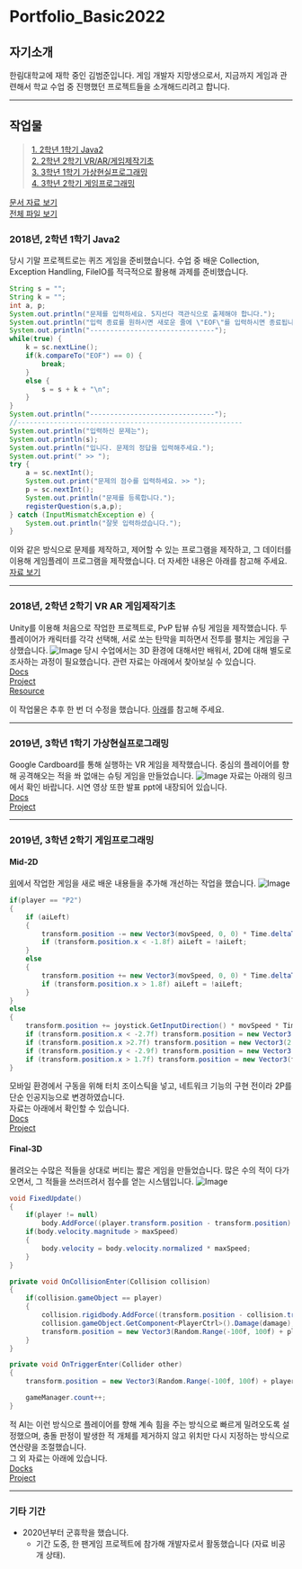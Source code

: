 # Portfolio_Basic2022
## 자기소개
한림대학교에 재학 중인 김범준입니다. 게임 개발자 지망생으로서, 지금까지 게임과 관련해서 학교 수업 중 진행했던 프로젝트들을 소개해드리려고 합니다.
***
## 작업물
>[1. 2학년 1학기 Java2](#2018년-2학년-1학기-java2)   
>[2. 2학년 2학기 VR/AR/게임제작기초](#2018년-2학년-2학기-vr-ar-게임제작기초)   
>[3. 3학년 1학기 가상현실프로그래밍](#2019년-3학년-1학기-가상현실프로그래밍)   
>[4. 3학년 2학기 게임프로그래밍](#2019년-3학년-2학기-게임프로그래밍)   

[문서 자료 보기](https://github.com/bjkim9805/Portfolio_Basic2022/tree/main/ppt_backups, "일부 자료는 아래의 MEGA 클라우드에 있습니다")   
[전체 파일 보기](https://mega.nz/folder/FKdHVCSS#zD2Zroh7XRuYL5ZpZSPKgg)
### 2018년, 2학년 1학기 Java2
당시 기말 프로젝트로는 퀴즈 게임을 준비했습니다. 수업 중 배운 Collection, Exception Handling, FileIO를 적극적으로 활용해 과제를 준비했습니다.
~~~java
String s = "";
String k = "";
int a, p;
System.out.println("문제를 입력하세요. 5지선다 객관식으로 출제해야 합니다.");
System.out.println("입력 종료를 원하시면 새로운 줄에 \"EOF\"를 입력하시면 종료됩니다.");
System.out.println("-------------------------------");
while(true) {
	k = sc.nextLine();
	if(k.compareTo("EOF") == 0) {
		break;
	}
	else {
		s = s + k + "\n";
	}
}
System.out.println("-------------------------------");
//--------------------------------------------------------
System.out.println("입력하신 문제는");
System.out.println(s);
System.out.println("입니다. 문제의 정답을 입력해주세요.");
System.out.print(" >> ");
try {
	a = sc.nextInt();
	System.out.print("문제의 점수를 입력하세요. >> ");
	p = sc.nextInt();
	System.out.println("문제를 등록합니다.");
	registerQuestion(s,a,p);
} catch (InputMismatchException e) {
	System.out.println("잘못 입력하셨습니다.");
}
~~~
이와 같은 방식으로 문제를 제작하고, 제어할 수 있는 프로그램을 제작하고, 그 데이터를 이용해 게임플레이 프로그램을 제작했습니다.
더 자세한 내용은 아래를 참고해 주세요.   
[자료 보기](https://mega.nz/folder/4Ok1XQLR#lF795cbagwsS07Nv7wyk_A)
***
### 2018년, 2학년 2학기 VR AR 게임제작기초
Unity를 이용해 처음으로 작업한 프로젝트로, PvP 탑뷰 슈팅 게임을 제작했습니다. 두 플레이어가 캐릭터를 각각 선택해, 서로 쏘는 탄막을 피하면서 전투를 펼치는 게임을 구상했습니다.
![Image](./mdRes/1802_01.png)
당시 수업에서는 3D 환경에 대해서만 배워서, 2D에 대해 별도로 조사하는 과정이 필요했습니다.
관련 자료는 아래에서 찾아보실 수 있습니다.   
[Docs](https://github.com/bjkim9805/Portfolio_Basic2022/tree/main/ppt_backups/게임제작기초_게임프로그래밍%20중간)   
[Project](https://mega.nz/folder/Mf0SAZID#-KjzbKrFjHNfj3S-rssLBg)   
[Resource](https://mega.nz/folder/BKUwCLhS#LU9r2LpjvQPBWSmGHSOpFg)   

이 작업물은 추후 한 번 더 수정을 했습니다. [아래](#mid-2d)를 참고해 주세요.
***
### 2019년, 3학년 1학기 가상현실프로그래밍
Google Cardboard를 통해 실행하는 VR 게임을 제작했습니다. 중심의 플레이어를 향해 공격해오는 적을 쏴 없애는 슈팅 게임을 만들었습니다.
![Image](./mdRes/1901_01.png)
자료는 아래의 링크에서 확인 바랍니다. 시연 영상 또한 발표 ppt에 내장되어 있습니다.   
[Docs](https://github.com/bjkim9805/Portfolio_Basic2022/tree/main/ppt_backups/VR)   
[Project](https://mega.nz/folder/1acUULQA#vqpJ2AM_8IaI0rbKdtgOzQ)
***
### 2019년, 3학년 2학기 게임프로그래밍
#### Mid-2D
[위](#2018년-2학년-2학기-vr-ar-게임제작기초)에서 작업한 게임을 새로 배운 내용들을 추가해 개선하는 작업을 했습니다.
![Image](./mdRes/1902_01.png)
~~~csharp
if(player == "P2")
{
    if (aiLeft)
    {
        transform.position -= new Vector3(movSpeed, 0, 0) * Time.deltaTime;
        if (transform.position.x < -1.8f) aiLeft = !aiLeft;
    }
    else
    {
        transform.position += new Vector3(movSpeed, 0, 0) * Time.deltaTime;
        if (transform.position.x > 1.8f) aiLeft = !aiLeft;
    }
}
else
{
    transform.position += joystick.GetInputDirection() * movSpeed * Time.deltaTime;
    if (transform.position.x < -2.7f) transform.position = new Vector3(-2.7f, transform.position.y, transform.position.z);
    if (transform.position.x >2.7f) transform.position = new Vector3(2.7f, transform.position.y, transform.position.z);
    if (transform.position.y < -2.9f) transform.position = new Vector3(transform.position.x, -2.9f, transform.position.z);
    if (transform.position.x > 1.7f) transform.position = new Vector3(transform.position.x, 1.7f, transform.position.z);
}
~~~
모바일 환경에서 구동을 위해 터치 조이스틱을 넣고, 네트워크 기능의 구현 전이라 2P를 단순 인공지능으로 변경하였습니다.   
자료는 아래에서 확인할 수 있습니다.   
[Docs](https://github.com/bjkim9805/Portfolio_Basic2022/tree/main/ppt_backups/게임제작기초_게임프로그래밍%20중간)   
[Project](https://mega.nz/folder/xGsRhBjS#NgKv8TN1WbDwFhvpZX-4fg)   
#### Final-3D
몰려오는 수많은 적들을 상대로 버티는 짧은 게임을 만들었습니다. 많은 수의 적이 다가오면서, 그 적들을 쓰러뜨려서 점수를 얻는 시스템입니다.
![Image](./mdRes/1902_02.png)
~~~csharp
void FixedUpdate()
{
    if(player != null)
        body.AddForce((player.transform.position - transform.position).normalized * speed, ForceMode.Acceleration);
    if(body.velocity.magnitude > maxSpeed)
    {
        body.velocity = body.velocity.normalized * maxSpeed;
    }
}

private void OnCollisionEnter(Collision collision)
{
    if(collision.gameObject == player)
    {
        collision.rigidbody.AddForce((transform.position - collision.transform.position).normalized * 30f);
        collision.gameObject.GetComponent<PlayerCtrl>().Damage(damage);
        transform.position = new Vector3(Random.Range(-100f, 100f) + player.transform.position.x, 100, Random.Range(-100f, 100f) + player.transform.position.z);
    }
}

private void OnTriggerEnter(Collider other)
{
    transform.position = new Vector3(Random.Range(-100f, 100f) + player.transform.position.x, 100, Random.Range(-100f, 100f) + player.transform.position.z);

    gameManager.count++;
}
~~~
적 AI는 이런 방식으로 플레이어를 향해 계속 힘을 주는 방식으로 빠르게 밀려오도록 설정했으며, 충돌 판정이 발생한 적 개체를 제거하지 않고 위치만 다시 지정하는 방식으로 연산량을 조절했습니다.   
그 외 자료는 아래에 있습니다.   
[Docks](https://github.com/bjkim9805/Portfolio_Basic2022/tree/main/ppt_backups/게임프로그래밍%20기말)   
[Project](https://mega.nz/folder/dDsXgK5C#Vc3NspsJS1b1DNM9EZK1zw)
***
### 기타 기간
* 2020년부터 군휴학을 했습니다.
  * 기간 도중, 한 팬게임 프로젝트에 참가해 개발자로서 활동했습니다 (자료 비공개 상태).